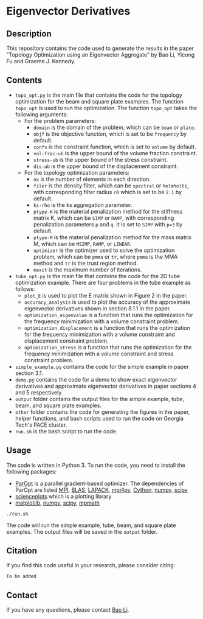 # Eigenvector Derivatives

## Description
This repository contains the code used to generate the results in the paper "Topology Optimization using an Eigenvector Aggregate" by Bao Li, Yicong Fu and Graeme J. Kennedy. 

## Contents
- `topo_opt.py` is the main file that contains the code for the topology optimization for the beam and square plate examples. The function `topo_opt` is used to run the optimization. The function `topo_opt` takes the following arguments:
  - For the problem parameters:
    - `domain` is the domain of the problem, which can be `beam` or `plate`.
    - `objf` is the objective function, which is set to be `frequency` by default.
    - `confs` is the constraint function, which is set to `volume` by default.
    - `vol-frac-ub` is the upper bound of the volume fraction constraint.
    - `stress-ub` is the upper bound of the stress constraint.
    - `dis-ub` is the upper bound of the displacement constraint.
  - For the topology optimization parameters:
    - `nx` is the number of elements in each direction.
    - `filer` is the density filter, which can be `spectral` or `helmholtz`, with corresponding filter radius `r0` which is set to be `2.1` by default.
    - `ks-rho` is the ks aggregation parameter.
    - `ptype-K` is the material penalization method for the stiffness matrix K, which can be `SIMP` or `RAMP`, with corresponding penalization parameters `p` and `q`. It is set to `SIMP` with `p=3` by default.
    - `ptype-M` is the material penalization method for the mass matrix M, which can be `MSIMP`, `RAMP`, or `LINEAR`.
    - `optimizer` is the optimizer used to solve the optimization problem, which can be `pmma` or `tr`, where `pmma` is the MMA method and `tr` is the trust region method.
    - `maxit` is the maximum number of iterations.
- `tube_opt.py` is the main file that contains the code for the 2D tube optimization example. There are four problems in the tube example as follows:
  - `plot_E` is used to plot the E matrix shown in Figure 2 in the paper.
  - `accuracy_analysis` is used to plot the accuracy of the approximate eigenvector derivatives shown in section 8.1.1 in the paper.
  - `optimization_eigenvalue` is a function that runs the optimization for the frequency minimization with a volume constraint problem.
  - `optimization_displacement` is a function that runs the optimization for the frequency minimization with a volume constraint and displacement constraint problem.
  - `optimization_stress` is a function that runs the optimization for the frequency minimization with a volume constraint and stress constraint problem.
- `simple_example.py` contains the code for the simple example in paper section 3.1.
- `demo.py` contains the code for a demo to show exact eigenvector derivatives and approximate eigenvector derivatives in paper sections 4 and 5 respectively.
- `output` folder contains the output files for the simple example, tube, beam, and square plate examples.
- `other` folder contains the code for generating the figures in the paper, helper functions, and bash scripts used to run the code on Georgia Tech's PACE cluster.
- `run.sh` is the bash script to run the code.

## Usage
The code is written in Python 3. To run the code, you need to install the following packages:
- [ParOpt](https://github.com/smdogroup/paropt) is a parallel gradient-based optimizer. The dependencies of ParOpt are listed [MPI](https://www.open-mpi.org/), [BLAS](http://www.netlib.org/blas/), [LAPACK](http://www.netlib.org/lapack/), [mpi4py](https://mpi4py.readthedocs.io/en/stable/), [Cython](https://cython.org/), [numpy](https://numpy.org/), [scipy](https://www.scipy.org/)
- [scienceplots](https://github.com/garrettj403/SciencePlots) which is a plotting library
- [matplotlib](https://matplotlib.org/), [numpy](https://numpy.org/), [scipy](https://www.scipy.org/), [mpmath](http://mpmath.org/)
```
./run.sh
```
The code will run the simple example, tube, beam, and square plate examples. The output files will be saved in the `output` folder.

## Citation
If you find this code useful in your research, please consider citing:
```
To be added
```

## Contact
If you have any questions, please contact [Bao Li](libao@gatech.edu). 

